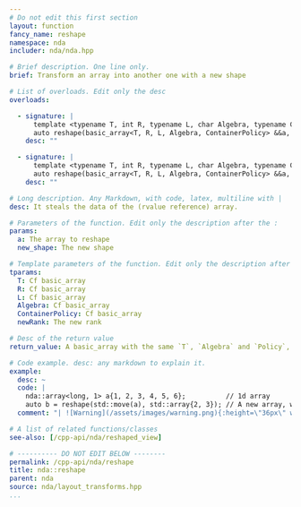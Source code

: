 ```yaml
---
# Do not edit this first section
layout: function
fancy_name: reshape
namespace: nda
includer: nda/nda.hpp

# Brief description. One line only.
brief: Transform an array into another one with a new shape

# List of overloads. Edit only the desc
overloads:

  - signature: |
      template <typename T, int R, typename L, char Algebra, typename ContainerPolicy, auto newRank>
      auto reshape(basic_array<T, R, L, Algebra, ContainerPolicy> &&a, std::array<long, newRank> const &new_shape)
    desc: ""

  - signature: |
      template <typename T, int R, typename L, char Algebra, typename ContainerPolicy, auto newRank>
      auto reshape(basic_array<T, R, L, Algebra, ContainerPolicy> &&a, std::array<int, newRank> const &new_shape)
    desc: ""

# Long description. Any Markdown, with code, latex, multiline with |
desc: It steals the data of the (rvalue reference) array.

# Parameters of the function. Edit only the description after the :
params:
  a: The array to reshape
  new_shape: The new shape

# Template parameters of the function. Edit only the description after the :
tparams:
  T: Cf basic_array
  R: Cf basic_array
  L: Cf basic_array
  Algebra: Cf basic_array
  ContainerPolicy: Cf basic_array
  newRank: The new rank

# Desc of the return value
return_value: A basic_array with the same `T`, `Algebra` and `Policy`, but with `Rank = newRank` and the new shape.

# Code example. desc: any markdown to explain it.
example:
  desc: ~
  code: |
    nda::array<long, 1> a{1, 2, 3, 4, 5, 6};          // 1d array
    auto b = reshape(std::move(a), std::array{2, 3}); // A new array, with the data of a and size 2 x 3
  comment: "| ![Warning](/assets/images/warning.png){:height=\"36px\" width=\"36px\"} |  Note that __a__ must not be used afterwards. It has no data anymore after the move."

# A list of related functions/classes
see-also: [/cpp-api/nda/reshaped_view]

# ---------- DO NOT EDIT BELOW --------
permalink: /cpp-api/nda/reshape
title: nda::reshape
parent: nda
source: nda/layout_transforms.hpp
...
```


